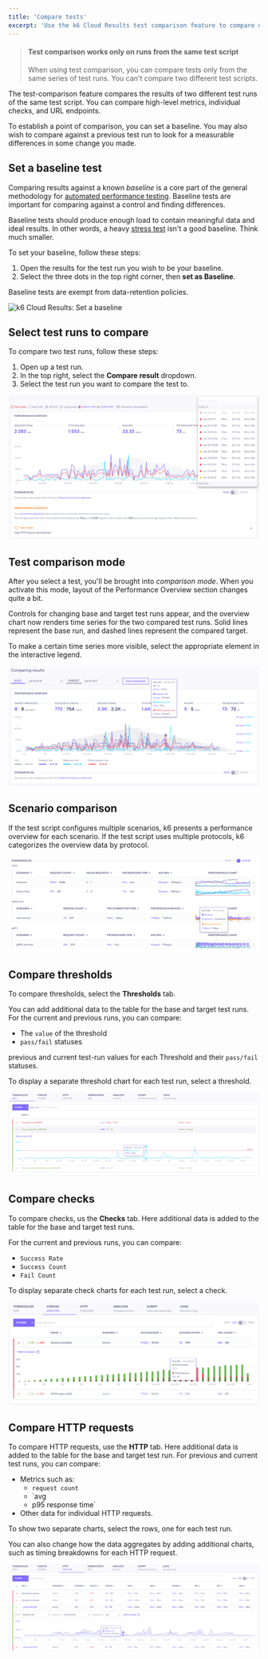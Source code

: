 ```yaml
---
title: 'Compare tests'
excerpt: 'Use the k6 Cloud Results test comparison feature to compare data across different test runs.'
---
```


<Blockquote mod="warning">

#### Test comparison works only on runs from the same test script

When using test comparison, you can compare tests only from the same series of test runs.
You can't compare two different test scripts.

</Blockquote>

The test-comparison feature compares the results of two different test runs of the same test script.
You can compare high-level metrics, individual checks, and URL endpoints.

To establish a point of comparison, you can set a baseline.
You may also wish to compare against a previous test run to look for a measurable differences in some change you made.



## Set a baseline test

Comparing results against a known *baseline* is a core part of the general methodology for [automated performance testing](/testing-guides/automated-performance-testing).
Baseline tests are important for comparing against a control and finding differences.

Baseline tests should produce enough load to contain meaningful data and ideal results.
In other words, a heavy [stress test](/test-types/stress-testing) isn't a good baseline.
Think much smaller.

To set your baseline, follow these steps:

1. Open the results for the test run you wish to be your baseline.
2. Select the three dots in the top right corner, then **set as Baseline**.

Baseline tests are exempt from data-retention policies.

![k6 Cloud Results: Set a baseline](./images/07-Test-Comparison/set-baseline-test.png)

## Select test runs to compare

To compare two test runs, follow these steps:

1. Open up a test run.
2. In the top right, select the **Compare result** dropdown.
3. Select the test run you want to compare the test to.

![k6 Cloud Results: Select test run for comparison](./images/07-Test-Comparison/select-test-comparison.png)

## Test comparison mode

After you select a test, you'll be brought into *comparison mode*.
When you activate this mode, layout of the Performance Overview section changes quite a bit. 

Controls for changing base and target test runs appear, and the overview chart now renders time series for the two compared test runs. Solid lines represent the base run, and dashed lines represent the compared target.

To make a certain time series more visible, select the appropriate element in the interactive legend.


![k6 Cloud Results: Performance overview comparison](./images/07-Test-Comparison/comparison-mode.png)

## Scenario comparison

If the test script configures multiple scenarios, k6 presents a performance overview for each scenario. If the test script uses multiple protocols, k6 categorizes the overview data by protocol.

![k6 Cloud Results: Performance overview comparison](./images/07-Test-Comparison/scenario-comparison.png)

## Compare thresholds

To compare thresholds, select the **Thresholds** tab.

You can add additional data to the table for the base and target test runs.
For the current and previous runs, you can compare:
- The `value` of the threshold
- `pass/fail` statuses

previous and current test-run values for each Threshold and their `pass/fail` statuses.

To display a separate threshold chart for each test run, select a threshold.

![k6 Cloud Results: Thresholds comparison](./images/07-Test-Comparison/thresholds-comparison.png)

## Compare checks

To compare checks, us the **Checks** tab.
Here additional data is added to the table for the base and target test runs.

For the current and previous runs, you can compare:
- `Success Rate`
- `Success Count`
- `Fail Count` 

To display separate check charts for each test run, select a check.

![k6 Cloud Results: Checks comparison](./images/07-Test-Comparison/checks-comparison.png)

## Compare HTTP requests

To compare HTTP requests, use the **HTTP** tab.
Here additional data is added to the table for the base and target test run.
For previous and current test runs, you can compare:
- Metrics such as:
  - `request count`
  - `avg
  - p95 response time`
- Other data for individual HTTP requests.

To show two separate charts, select the rows, one for each test run.

You can also change how the data aggregates by adding additional charts, such as timing breakdowns for each HTTP request.

![k6 Cloud Results: HTTP comparison](./images/07-Test-Comparison/http-comparison.png)

